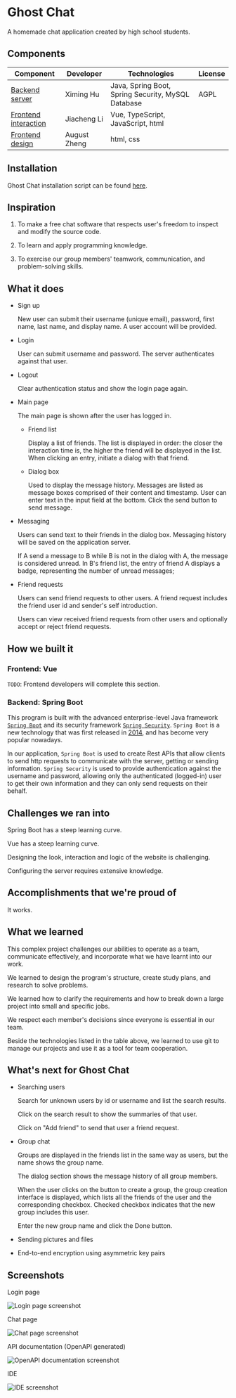 # Ghost Chat

A homemade chat application created by high school students.

## Components

| Component                                                    | Developer    | Technologies                                       | License |
| ------------------------------------------------------------ | ------------ | -------------------------------------------------- | ------- |
| [Backend server](https://github.com/hu-ximing/chat-server)   | Ximing Hu    | Java, Spring Boot, Spring Security, MySQL Database | AGPL    |
| [Frontend interaction](https://github.com/LJC0414/GhostChat) | Jiacheng Li  | Vue, TypeScript, JavaScript, html                  |         |
| [Frontend design](https://github.com/Zheng-August/html)      | August Zheng | html, css                                          |         |

## Installation

Ghost Chat installation script can be found [here](https://github.com/hu-ximing/ghost-chat-installation-script).

## Inspiration

1. To make a free chat software that respects user's freedom to inspect and modify the source code.

2. To learn and apply programming knowledge.

3. To exercise our group members' teamwork, communication, and problem-solving skills.

## What it does

- Sign up
  
  New user can submit their username (unique email), password, first name, last name, and display name. A user account will be provided.

- Login
  
  User can submit username and password. The server authenticates against that user.

- Logout
  
  Clear authentication status and show the login page again.

- Main page
  
  The main page is shown after the user has logged in.
  
  - Friend list

    Display a list of friends. The list is displayed in order: the closer the interaction time is, the higher the friend will be displayed in the list. When clicking an entry, initiate a dialog with that friend.
  
  - Dialog box

    Used to display the message history. Messages are listed as message boxes comprised of their content and timestamp. User can enter text in the input field at the bottom. Click the send button to send message.

- Messaging
  
  Users can send text to their friends in the dialog box. Messaging history will be saved on the application server.
  
  If A send a message to B while B is not in the dialog with A, the message is considered unread. In B's friend list, the entry of friend A displays a badge, representing the number of unread messages;

- Friend requests
  
  Users can send friend requests to other users. A friend request includes the friend user id and sender's self introduction.
  
  Users can view received friend requests from other users and optionally accept or reject friend requests.

## How we built it

### Frontend: Vue

`TODO`: Frontend developers will complete this section.

### Backend: Spring Boot

This program is built with the advanced enterprise-level Java framework [`Spring Boot`](https://spring.io/) and its security framework [`Spring Security`](https://spring.io/projects/spring-security). `Spring Boot` is a new technology that was first released in [2014](https://github.com/spring-projects/spring-boot/releases/tag/v1.0.0.RELEASE), and has become very popular nowadays.

In our application, `Spring Boot` is used to create Rest APIs that allow clients to send http requests to communicate with the server, getting or sending information. `Spring Security` is used to provide authentication against the username and password, allowing only the authenticated (logged-in) user to get their own information and they can only send requests on their behalf.

## Challenges we ran into

Spring Boot has a steep learning curve.

Vue has a steep learning curve.

Designing the look, interaction and logic of the website is challenging.

Configuring the server requires extensive knowledge.

## Accomplishments that we're proud of

It works.

## What we learned

This complex project challenges our abilities to operate as a team, communicate effectively, and incorporate what we have learnt into our work.

We learned to design the program's structure, create study plans, and research to solve problems.

We learned how to clarify the requirements and how to break down a large project into small and specific jobs.

We respect each member's decisions since everyone is essential in our team.

Beside the technologies listed in the table above, we learned to use git to manage our projects and use it as a tool for team cooperation.

## What's next for Ghost Chat

- Searching users
  
  Search for unknown users by id or username and list the search results.
  
  Click on the search result to show the summaries of that user.
  
  Click on "Add friend" to send that user a  friend request.

- Group chat
  
  Groups are displayed in the friends list in the same way as users, but the name shows the group name.
  
  The dialog section shows the message history of all group members.
  
  When the user clicks on the button to create a group, the group creation interface is displayed, which lists all the friends of the user and the corresponding checkbox. Checked checkbox indicates that the new group includes this user.
  
  Enter the new group name and click the Done button.

- Sending pictures and files

- End-to-end encryption using asymmetric key pairs

## Screenshots

Login page

![Login page screenshot](./images/frontend/login.png)

Chat page

![Chat page screenshot](./images/frontend/chat.png)

API documentation (OpenAPI generated)

![OpenAPI documentation screenshot](./images/backend/api.png)

IDE

![IDE screenshot](./images/backend/ide.png)
